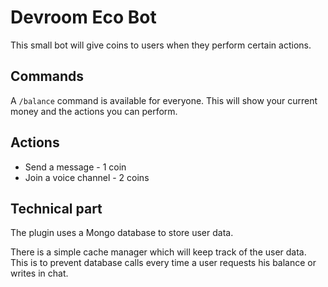 # Devroom Eco Bot

This small bot will give coins to users when they perform certain actions.

## Commands

A `/balance` command is available for everyone. This will show your current money and the actions you can perform.

## Actions

- Send a message - 1 coin
- Join a voice channel - 2 coins

## Technical part

The plugin uses a Mongo database to store user data.

There is a simple cache manager which will keep track of the user data. This is to prevent database calls every time a
user requests his balance or writes in chat.